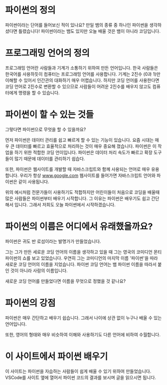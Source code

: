 # 파이썬의 정의

파이썬이라는 단어를 들어보신 적이 있나요? 만일 뱀의 종류 중 하나인 파이썬을 생각하셨다면 틀렸습니다! 파이썬이라는 뱀도 있지만 오늘 배울 것은 뱀이 아니라 코딩입니다.

# 프로그래밍 언어의 정의

프로그래밍 언어란 사람들과 기계가 소통하기 위하여 만든 언어입니다. 한국 사람들은 한국어를 사용하듯이 컴퓨터는 프로그래밍 언어를 사용합니다. 기계는 2진수 (0과 1)만 이해할 수 있어서 인간관의 대화하기 매우 어렵습니다. 하지만 코딩 언어를 사용한다면 코딩 언어로 2진수로 변환할 수 있으므로 사람들이 어려운 2진수를 배우지 않고도 컴퓨터에게 명령을 할 수 있습니다.

# 파이썬이 할 수 있는 것들

그렇다면 파이썬으로 무엇을 할 수 있을까요?

먼저 파이썬은 데이터 관리를 쉽고 빠르게 할 수 있는 기능이 있습니다. 요즘 시대는 매우 큰 데이터를 빠르고 효율적으로 처리하는 것이 매우 중요해 졌습니다. 파이썬은 이 작업을 하기 위한 적합한 코딩 언이입니다. 파이썬은 데이터 처리 속도가 빠르고 확장 도구들이 많기 때문에 데이터를 관리하기 쉽습다.

또한, 파이썬은 웹사이트를 개발할 때 자바스크립트와 함께 사용되는 언어로 매우 유용합니다. 우리가 항상 www.google.com 웹사이트를 들어가면 자바스크립트 언어와 파이썬은 같이 사용됩니다.

위의 예시처럼 전문가들이 사용하기도 적합하지만 어린이들이 처음으로 코딩을 배울때 많은 사람들은 파이썬부터 배우기 시작합니다. 그 이유는 파이썬은 배우기도 쉽고 간단해서 입니다. 그래서 저희도 오늘 파이썬에서 시작하겠습니다.

# 파이썬의 이름은 어디에서 유래했을까요?

파이썬은 귀도 반 로섬이라는 발명가가 만들었습니다.

그는 그가 만든 세로운 코딩 언어의 이름을 생각하고 있을 때 그는 영국의 코미디언 몬티 파이썬의 쇼를 보고 있었습니다. 우연히 그는 코미디언의 마지막 이름 '파이썬'을 따라 새로운 코딩 언어의 이름을 지었습니다. 파이썬 코딩 언어는 뱀 파이썬 이름을 따라서 붙인 것이 아니라 사람의 이름입니다.

새로운 코딩 언어를 만들었다면 이름을 무엇으로 정했을 것 같나요?

# 파이썬의 강점

파이썬은 매우 간단하고 배우기 쉽습니다. 그래서 나이에 상관 없이 누구나 배울 수 있는 언어입니다.

또한, 영어의 형태와 매우 비슷하여 이해와 사용하기도 다른 언어에 비하여 수월합니다.

# 이 사이트에서 파이썬 배우기

이 사이트는 파이썬을 자습하는 사람들이 쉽게 배울 수 있기 위하여 만들었습니다. VSCode를 사이트 옆에 열어서 파이썬 코드의 결과를 보시며 글을 읽으시면 됩니다.
